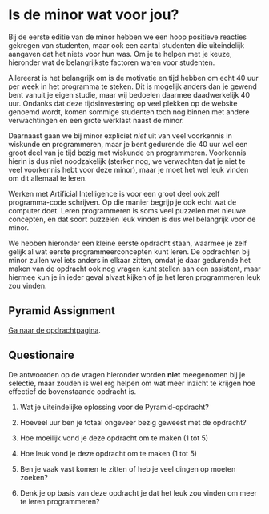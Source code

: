 # Is de minor wat voor jou?

Bij de eerste editie van de minor hebben we een hoop positieve reacties
gekregen van studenten, maar ook een aantal studenten die uiteindelijk aangaven
dat het niets voor hun was. Om je te helpen met je keuze, hieronder wat de
belangrijkste factoren waren voor studenten.

Allereerst is het belangrijk om is de motivatie en tijd hebben om echt 40 uur
per week in het programma te steken. Dit is mogelijk anders dan je gewend bent
vanuit je eigen studie, maar wij bedoelen daarmee daadwerkelijk 40 uur. Ondanks
dat deze tijdsinvestering op veel plekken op de website genoemd wordt, komen
sommige studenten toch nog binnen met andere verwachtingen en een grote
werklast naast de minor.

Daarnaast gaan we bij minor expliciet *niet* uit van veel voorkennis in
wiskunde en programmeren, maar je bent gedurende die 40 uur wel een groot deel
van je tijd bezig met wiskunde en programmeren. Voorkennis hierin is dus niet
noodzakelijk (sterker nog, we verwachten dat je niet te veel voorkennis hebt
voor deze minor), maar je moet het wel leuk vinden om dit allemaal te leren.

Werken met Artificial Intelligence is voor een groot deel ook zelf
programma-code schrijven. Op die manier begrijp je ook echt wat de computer
doet. Leren programmeren is soms veel puzzelen met nieuwe concepten, en dat
soort puzzelen leuk vinden is dus wel belangrijk voor de minor.

We hebben hieronder een kleine eerste opdracht staan, waarmee je zelf gelijk al
wat eerste programmeerconcepten kunt leren. De opdrachten bij minor zullen wel
iets anders in elkaar zitten, omdat je daar gedurende het maken van de opdracht
ook nog vragen kunt stellen aan een assistent, maar hiermee kun je in ieder
geval alvast kijken of je het leren programmeren leuk zou vinden.

## Pyramid Assignment

[Ga naar de opdrachtpagina](pyramid.html).

## Questionaire

De antwoorden op de vragen hieronder worden **niet** meegenomen bij je
selectie, maar zouden is wel erg helpen om wat meer inzicht te krijgen hoe
effectief de bovenstaande opdracht is.

1. Wat je uiteindelijke oplossing voor de Pyramid-opdracht?

2. Hoeveel uur ben je totaal ongeveer bezig geweest met de opdracht?

3. Hoe moeilijk vond je deze opdracht om te maken (1 tot 5)

4. Hoe leuk vond je deze opdracht om te maken (1 tot 5)

5. Ben je vaak vast komen te zitten of heb je veel dingen op moeten zoeken?

6. Denk je op basis van deze opdracht je dat het leuk zou vinden om meer te
leren programmeren?
